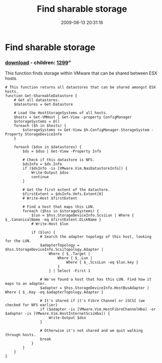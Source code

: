 ﻿---
pid:            1269
parent:         0
children:       1299
poster:         Carter Shanklin
title:          Find sharable storage
date:           2009-08-13 20:31:16
format:         posh
---

# Find sharable storage

### [download](1269.ps1) - children: [1299](1299.md)"

This function finds storage within VMware that can be shared between ESX hosts.

```posh
# This function returns all datastores that can be shared amongst ESX hosts.
function Get-ShareableDatastore {
	# Get all datastores.
	$datastores = Get-Datastore

	# Load the HostStorageSystems of all hosts.
	$hosts = Get-VMHost | Get-View -property ConfigManager
	$storageSystems = @()
	foreach ($h in $hosts) {
		$storageSystems += Get-View $h.ConfigManager.StorageSystem -Property StorageDeviceInfo
	}

	foreach ($dso in $datastores) {
		$ds = $dso | Get-View -Property Info

		# Check if this datastore is NFS.
		$dsInfo = $ds.Info
		if ($dsInfo -is [VMware.Vim.NasDatastoreInfo]) {
			Write-Output $dso
			continue
		}

		# Get the first extent of the datastore.
		$firstExtent = $dsInfo.Vmfs.Extent[0]
		# Write-Host $firstExtent

		# Find a host that maps this LUN.
		foreach ($hss in $storageSystems) {
			$lun = $hss.StorageDeviceInfo.ScsiLun | Where { $_.CanonicalName -eq $firstExtent.DiskName }
			# Write-Host $lun

			if ($lun) {
				# Search the adapter topology of this host, looking for the LUN.
				$adapterTopology = $hss.StorageDeviceInfo.ScsiTopology.Adapter |
					Where { $_.Target |
						Where { $_.Lun |
							Where { $_.ScsiLun -eq $lun.key }
						}
					} | Select -First 1

				# We've found a host that has this LUN. Find how it maps to an adapter.
				$adapter = $hss.StorageDeviceInfo.HostBusAdapter | Where { $_.Key -eq $adapterTopology.Adapter }

				# It's shared if it's Fibre Channel or iSCSI (we checked for NFS earlier)
				if ($adapter -is [VMware.Vim.HostFibreChannelHba] -or $adapter -is [VMware.Vim.HostInternetScsiHba]) {
					Write-Output $dso
				}

				# Otherwise it's not shared and we quit walking through hosts.
				break
			}
		}
	}
}

```
